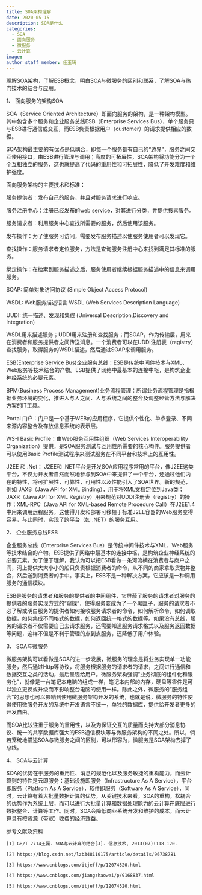 ```yaml
---
title: SOA架构理解
date: 2020-05-15
description: SOA是什么
categories:
  - SOA
  - 面向服务
  - 微服务
  - 云计算
image: 
author_staff_member: 任玉琦
---
```

理解SOA架构，了解ESB概念，明白SOA与微服务的区别和联系，了解SOA与热门技术的结合与应用。

 

1、 面向服务的架构SOA

SOA（Service Oriented Architecture）即面向服务的架构，是一种架构模型。其中包含多个服务和企业服务总线ESB（Enterprise Services Bus），单个服务只与ESB进行通信或交互，而ESB负责根据用户（customer）的请求提供相应的数据。

SOA架构最主要的有优点是低耦合，即每一个服务都有自己的“边界”，服务之间交互使用接口，由ESB进行管理与调用；高度的可拓展性，SOA架构将功能分为一个个互相独立的服务，这也就提高了代码的重用性和可拓展性，降低了开发难度和维护强度。

面向服务架构的主要技术和标准：

服务提供者：发布自己的服务，并且对服务请求进行响应。

服务注册中心：注册已经发布的web service，对其进行分类，并提供搜索服务。

服务请求者：利用服务中心查找所需要的服务，然后使用该服务。

发布操作：为了使服务可访问，需要发布服务描述以使服务使用者可以发现它。

查找操作：服务请求者定位服务，方法是查询服务注册中心来找到满足其标准的服务。

绑定操作：在检索到服务描述之后，服务使用者继续根据服务描述中的信息来调用服务。

SOAP: 简单对象访问协议 (Simple Object Access  Protocol)

WSDL: Web服务描述语言 WSDL (Web Services Description Language)

UUDI:  统一描述、发现和集成 (Universal Description,Discovery and Integration) 

WSDL用来描述服务；UDDI用来注册和查找服务；而SOAP，作为传输层，用来在消费者和服务提供者之间传送消息。一个消费者可以在UDDI注册表（registry）查找服务，取得服务的WSDL描述，然后通过SOAP来调用服务。

ESB(Enterprise Service Bus)企业服务总线：ESB是传统中间件技术与XML、Web服务等技术结合的产物。ESB提供了网络中最基本的连接中枢，是构筑企业神经系统的必要元素。

BPM(Business Process Management)业务流程管理：所谓业务流程管理是指根据业务环境的变化，推进人与人之间、人与系统之间的整合及调整经营方法与解决方案的IT工具。

Portal 门户：门户是一个基于WEB的应用程序，它提供个性化、单点登录、不同来源内容整合及存放信息系统的表示层。

WS-I Basic Profile：由Web服务互用性组织（Web Services Interoperability Organization）提供，是SOA服务测试与互用性所需要的核心构件。服务提供者可以使用Basic Profile测试程序来测试服务在不同平台和技术上的互用性。

J2EE 和 .Net： J2EE和 .NET平台是开发SOA应用程序常用的平台，像J2EE这类平台，不仅为开发者自然而然地参与到SOA中来提供了一个平台，还通过他们内在的特性，将可扩展性，可靠性，可用性以及性能引入了SOA世界。新的规范，例如 JAXB（Java API for XML Binding），用于将XML文档定位到Java类；JAXR（Java API for XML Registry）用来规范对UDDI注册表（registry）的操作；XML-RPC（Java API for XML-based Remote Procedure Call）在J2EE1.4中用来调用远程服务，这使得开发和部署可移植于标准J2EE容器的Web服务变得容易，与此同时，实现了跨平台（如 .NET）的服务互用。

2、 企业服务总线ESB

企业服务总线（Enterprise Services Bus）是传统中间件技术与XML、Web服务等技术结合的产物。ESB提供了网络中最基本的连接中枢，是构筑企业神经系统的必要元素。为了便于理解，我认为可以把ESB看做一条河流横在消费者与商户之间，河上提供大大小小的船只负责根据消费者的命令，从不同的商家拿取货物并整合，然后送到消费者的手中。事实上，ESB不是一种解决方案，它应该是一种调用服务的通信模块。

ESB是服务的请求者和服务的提供者的中间组件，它屏蔽了服务的请求者对服务的提供者的服务实现方式的“窥探”，使得服务变成为了一个黑匣子，服务的请求者不必了解或明白服务的提供者如何接收服务请求者的命令，如何解析命令，如何调取数据，如何集成不同格式的数据，如何返回统一格式的数据等。如果没有总线，服务的请求者不仅需要自己去请求服务，还需要知道服务请求格式以及服务返回数据等问题，这样不但是不利于管理的点到点服务，还降低了用户体验。

3、 SOA与微服务

 

微服务架构可以看做是SOA的进一步发展，微服务的理念是将业务实现单一功能服务，然后通过Http等协议，将服务根据服务的请求者的请求，之间进行通信和数据交互之类的活动，最后呈现给用户。微服务架构强调“业务彻底的组件化和服务化”，就像是一台笔记本电脑的组成一样，笔记本内部的内存，硬盘等零件是可以独立更换或升级而不影响整台电脑的使用一样。除此之外，微服务的“服务组合”的思想也可以影响到使用微服务架构开发的系统，也就是说，微服务的特性使得使用微服务开发的系统中开发语言不统一，单独的数据库，提供给开发者更多的开发自由。

而SOA比较注重于服务的重用性，以及为保证交互的质量而支持大部分消息协议、统一的共享数据库强大的ESB通信模块等与微服务架构的不同之处。所以，倘若笼统地描述SOA与微服务之间的区别，可以形容为，微服务是SOA架构去掉了总线。

4、 SOA与云计算

SOA的优势在于服务的重用性、消息的规范化以及服务敏捷的重构能力，而云计算则的特性是云即服务：基础设施即服务（Infrastructure As A Service），平台即服务（Platfrom As A Service），软件即服务（Software As A Service），同时，云计算有着大批量数据计算的优势，从关键技术来看，SOA的重构，松耦合的优势作为系统上层，而可以进行大批量计算和数据处理能力的云计算在底层进行数据整合、计算等工作。同时，SOA会降低商业系统开发和维护的成本，而云计算具有按资源（带宽）收费的经济效益。

 

 

 

参考文献及资料

    [1] GB/T 7714王磊. SOA与云计算的结合[J]. 信息技术, 2013(07):118-120.

    [2] https://blog.csdn.net/lzb348110175/article/details/96738781

    [3] https://www.cnblogs.com/itjeff/p/12074520.html

    [4] https://www.cnblogs.com/jiangzhaowei/p/9168837.html

    [5] https://www.cnblogs.com/itjeff/p/12074520.html
